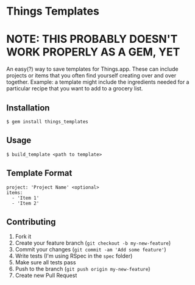 # Things Templates
# NOTE: THIS PROBABLY DOESN'T WORK PROPERLY AS A GEM, YET

An easy(?) way to save templates for Things.app. These can include projects or
items that you often find yourself creating over and over together.
Example: a template might include the ingredients needed for a particular
recipe that you want to add to a grocery list.

## Installation
`$ gem install things_templates`

## Usage
`$ build_template <path to template>`

## Template Format
```
project: 'Project Name' <optional>
items:
  - 'Item 1'
  - 'Item 2'
```

## Contributing

1. Fork it
2. Create your feature branch (`git checkout -b my-new-feature`)
3. Commit your changes (`git commit -am 'Add some feature'`)
4. Write tests (I'm using RSpec in the `spec` folder)
5. Make sure all tests pass
6. Push to the branch (`git push origin my-new-feature`)
7. Create new Pull Request
